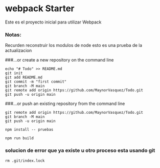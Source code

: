 # webpack Starter 

Este es el proyecto inicial para utilizar Webpack

### Notas:
Recurden reconstruir los modulos de node 
esto es una prueba de la actualizacion

###…or create a new repository on the command line
```
echo "# Todo" >> README.md
git init
git add README.md
git commit -m "first commit"
git branch -M main
git remote add origin https://github.com/MaynorVasquez/Todo.git
git push -u origin main
```


###…or push an existing repository from the command line
```
git remote add origin https://github.com/MaynorVasquez/Todo.git
git branch -M main
git push -u origin main
```

```
npm install -- pruebas
```


```
npm run build
```

### solucion de error que ya existe u otro proceso esta usando git
```
rm .git/index.lock
```